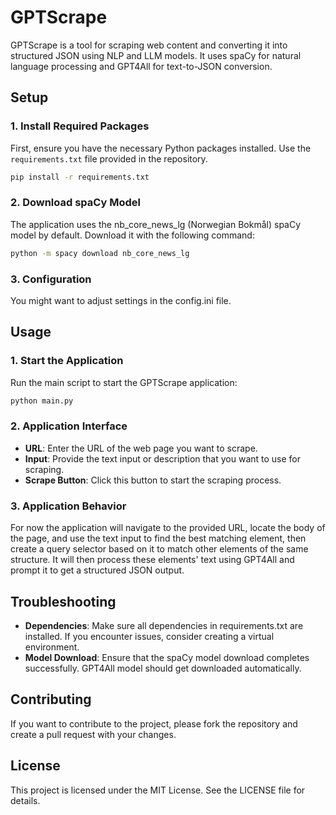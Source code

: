 # GPTScrape
GPTScrape is a tool for scraping web content and converting it into structured JSON using NLP and LLM models. It uses spaCy for natural language processing and GPT4All for text-to-JSON conversion.

## Setup

### 1. Install Required Packages
First, ensure you have the necessary Python packages installed. Use the `requirements.txt` file provided in the repository.
```bash
pip install -r requirements.txt
```

### 2. Download spaCy Model
The application uses the nb_core_news_lg (Norwegian Bokmål) spaCy model by default. Download it with the following command:
```bash
python -m spacy download nb_core_news_lg
```

### 3. Configuration
You might want to adjust settings in the config.ini file.

## Usage

### 1. Start the Application
Run the main script to start the GPTScrape application:
```bash
python main.py
```

### 2. Application Interface
- **URL**: Enter the URL of the web page you want to scrape.
- **Input**: Provide the text input or description that you want to use for scraping.
- **Scrape Button**: Click this button to start the scraping process.

### 3. Application Behavior
For now the application will navigate to the provided URL, locate the body of the page, and use the text input to find the best matching element, then create a query selector based on it to match other elements of the same structure. It will then process these elements' text using GPT4All and prompt it to get a structured JSON output.

## Troubleshooting
- **Dependencies**: Make sure all dependencies in requirements.txt are installed. If you encounter issues, consider creating a virtual environment.
- **Model Download**: Ensure that the spaCy model download completes successfully. GPT4All model should get downloaded automatically.

## Contributing
If you want to contribute to the project, please fork the repository and create a pull request with your changes.

## License
This project is licensed under the MIT License. See the LICENSE file for details.